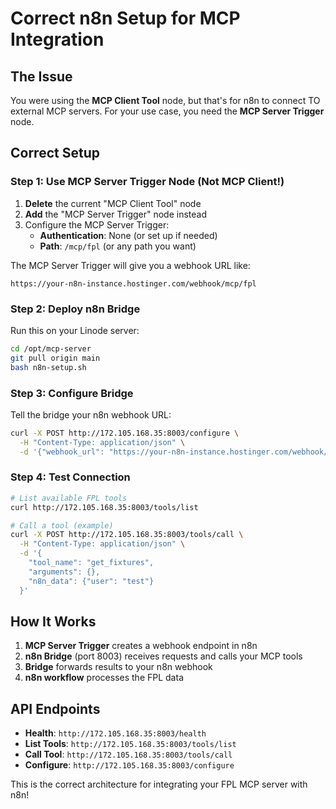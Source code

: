 # Correct n8n Setup for MCP Integration

## The Issue
You were using the **MCP Client Tool** node, but that's for n8n to connect TO external MCP servers. For your use case, you need the **MCP Server Trigger** node.

## Correct Setup

### Step 1: Use MCP Server Trigger Node (Not MCP Client!)

1. **Delete** the current "MCP Client Tool" node
2. **Add** the "MCP Server Trigger" node instead
3. Configure the MCP Server Trigger:
   - **Authentication**: None (or set up if needed)
   - **Path**: `/mcp/fpl` (or any path you want)

The MCP Server Trigger will give you a webhook URL like:
```
https://your-n8n-instance.hostinger.com/webhook/mcp/fpl
```

### Step 2: Deploy n8n Bridge

Run this on your Linode server:
```bash
cd /opt/mcp-server
git pull origin main
bash n8n-setup.sh
```

### Step 3: Configure Bridge

Tell the bridge your n8n webhook URL:
```bash
curl -X POST http://172.105.168.35:8003/configure \
  -H "Content-Type: application/json" \
  -d '{"webhook_url": "https://your-n8n-instance.hostinger.com/webhook/mcp/fpl"}'
```

### Step 4: Test Connection

```bash
# List available FPL tools
curl http://172.105.168.35:8003/tools/list

# Call a tool (example)
curl -X POST http://172.105.168.35:8003/tools/call \
  -H "Content-Type: application/json" \
  -d '{
    "tool_name": "get_fixtures", 
    "arguments": {},
    "n8n_data": {"user": "test"}
  }'
```

## How It Works

1. **MCP Server Trigger** creates a webhook endpoint in n8n
2. **n8n Bridge** (port 8003) receives requests and calls your MCP tools
3. **Bridge** forwards results to your n8n webhook
4. **n8n workflow** processes the FPL data

## API Endpoints

- **Health**: `http://172.105.168.35:8003/health`
- **List Tools**: `http://172.105.168.35:8003/tools/list`
- **Call Tool**: `http://172.105.168.35:8003/tools/call`
- **Configure**: `http://172.105.168.35:8003/configure`

This is the correct architecture for integrating your FPL MCP server with n8n!